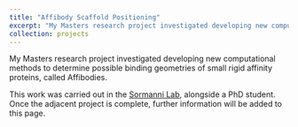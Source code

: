 ```yaml
---
title: "Affibody Scaffold Positioning"
excerpt: "My Masters research project investigated developing new computational methods to determine possible binding geometries of small rigid affinity proteins, called Affibodies.<br/><img src='/images/AffibodyScaffPosoverview.png'>"
collection: projects
---
```

My Masters research project investigated developing new computational methods to determine possible binding geometries of small rigid affinity proteins, called Affibodies.

This work was carried out in the [Sormanni Lab](https://www-sormanni.ch.cam.ac.uk/), alongside a PhD student. Once the adjacent project is complete, further information will be added to this page.  